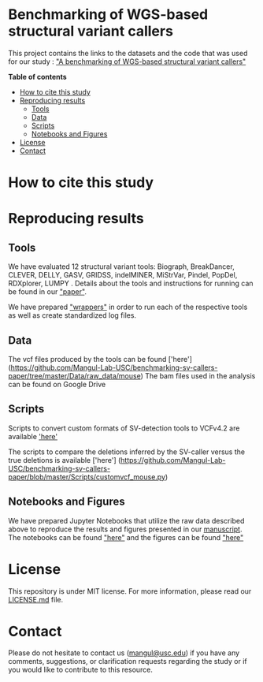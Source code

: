 # Benchmarking of WGS-based structural variant callers


This project contains the links to the datasets and the code that was used for our study : ["A benchmarking of WGS-based structural variant callers"]()

**Table of contents**

* [How to cite this study](#how-to-cite-this-study)
* [Reproducing results](#reproducing-results)
  * [Tools](#tools)
  * [Data](#data)
  * [Scripts](#scripts)
  * [Notebooks and Figures](#notebooks-and-figures)
* [License](#license)
* [Contact](#contact)


# How to cite this study

> 


# Reproducing results

## Tools

We have evaluated 12 structural variant tools: Biograph, BreakDancer, CLEVER, DELLY, GASV, GRIDSS, indelMINER, MiStrVar, Pindel, PopDel, RDXplorer, LUMPY . Details about the tools and instructions for running can be found in our ["paper"]().

We have prepared ["wrappers"](https://github.com/Mangul-Lab-USC/benchmarking-sv-callers-paper/tree/master/Scripts/wrappers) in order to run each of the respective tools as well as create standardized log files.


## Data

The vcf files produced by the tools can be found ['here'] (https://github.com/Mangul-Lab-USC/benchmarking-sv-callers-paper/tree/master/Data/raw_data/mouse)
The bam files used in the analysis can be found on Google Drive

## Scripts

Scripts to convert custom formats of SV-detection tools to VCFv4.2 are available ['here'](https://github.com/Mangul-Lab-USC/benchmarking-sv-callers-paper/tree/master/Scripts/modification_scripts)
 
The scripts to compare the deletions inferred by the SV-caller versus the true deletions is available ['here'] (https://github.com/Mangul-Lab-USC/benchmarking-sv-callers-paper/blob/master/Scripts/customvcf_mouse.py)

## Notebooks and Figures

We have prepared Jupyter Notebooks that utilize the raw data described above to reproduce the results and figures presented in our [manuscript](). The notebooks can be found ["here"](https://github.com/Mangul-Lab-USC/benchmarking-sv-callers-paper/tree/master/Notebooks) and the figures can be found ["here"](https://github.com/Mangul-Lab-USC/benchmarking-sv-callers-paper/tree/master/Figures)


# License

This repository is under MIT license. For more information, please read our [LICENSE.md](./LICENSE.md) file.


# Contact

Please do not hesitate to contact us (mangul@usc.edu) if you have any comments, suggestions, or clarification requests regarding the study or if you would like to contribute to this resource.


